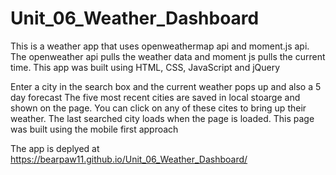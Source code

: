 # Unit_06_Weather_Dashboard
This is a weather app that uses openweathermap api and moment.js api. 
The openweather api pulls the weather data and moment js pulls the current time.
This app was built using HTML, CSS, JavaScript and jQuery

Enter a city in the search box and the current weather pops up and also a 5 day forecast
The five most recent cities are saved in local stoarge and shown on the page. You can click on any of these cites to bring up their weather.
The last searched city loads when the page is loaded.
This page was built using the mobile first approach

The app is deplyed at https://bearpaw11.github.io/Unit_06_Weather_Dashboard/
